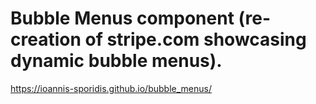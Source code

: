 # Bubble Menus component (re-creation of stripe.com showcasing dynamic bubble menus).

https://ioannis-sporidis.github.io/bubble_menus/
